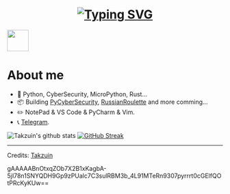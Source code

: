 <h1 align = "center">  
<a href="https://git.io/typing-svg"><img src="https://readme-typing-svg.demolab.com?font=Fira+Code&size=75&duration=1400&pause=500&color=FF72FF&background=000000EE&center=true&multiline=true&width=1920&height=384&lines=Hello+there+!;+I'm+Takzuin+;Welcome+to+my+GitHub+profile" alt="Typing SVG" /></a>
</h1>
<picture><img src = "https://github.com/7oSkaaa/7oSkaaa/blob/main/Images/about_me.gif?raw=true" width = 50px></picture> 

# About me



- 🐍 Python, CyberSecurity, MicroPython, Rust...
- :package: Building [PyCyberSecurity](https://github.com/takzuin/PyCyberSecurity), [RussianRoulette](https://github.com/Takzuin/RussianRouletteGame) and more comming...
- :pencil2: NotePad & VS Code & PyCharm &  Vim.
- 📞 [Telegram](https://t.me/Takzuin).


![Takzuin's github stats](https://github-readme-stats.vercel.app/api?username=Takzuin&theme=radical&hide_border=true&date_format=j%20M%5B%20Y%5D&show_icons=true)
[![GitHub Streak](https://streak-stats.demolab.com?user=takzuin&theme=radical&hide_border=true)](https://git.io/streak-stats) 



-----
Credits: [Takzuin](https://github.com/Takzuin)

gAAAAABnOtxqZOb7X2B1xKagbA-5jI78n1SNYQDH9Gp9zPUalc7C3sulRBM3b_4L91MTeRn9307pyrrrt0cGElfQOtPRcKyKUw==
